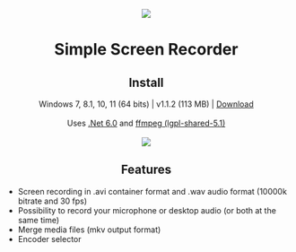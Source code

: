 <p align="center">
  <a href="https://postimg.cc/"><img src="https://i.postimg.cc/3NCTY9rx/screencapturelogo.png"></a>
</p>
<h1 align="center">Simple Screen Recorder</h1>

<h2 align="center">Install</h2>
<p align="center">
  Windows 7, 8.1, 10, 11 (64 bits) | v1.1.2 (113 MB) | <a href="https://github.com/lextrack/Simple-Screen-Recorder/releases/download/1.1.2/Simple-Screen-Recorder-Release-Portable.zip">Download</a><br><br>
  Uses <a href="https://dotnet.microsoft.com/en-us/download/dotnet/6.0">.Net 6.0</a> and <a href="https://github.com/BtbN/FFmpeg-Builds">ffmpeg (lgpl-shared-5.1)</a> <br><br>
  <a href="https://postimg.cc/"><img src="https://i.postimg.cc/sD8RY6nb/screen-recorder-1-1-3.png"></a>
</p>

<h2 align="center">Features</h2>

- Screen recording in .avi container format and .wav audio format (10000k bitrate and 30 fps)<br>
- Possibility to record your microphone or desktop audio (or both at the same time)<br>
- Merge media files (mkv output format)<br>
- Encoder selector
